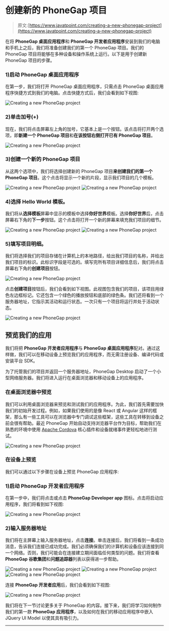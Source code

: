 # 创建新的 PhoneGap 项目

> 原文:[https://www.javatpoint.com/creating-a-new-phonegap-project](https://www.javatpoint.com/creating-a-new-phonegap-project)

在将 **PhoneGap 桌面应用程序**和 **PhoneGap 开发者应用程序**安装到我们的电脑和手机上之后，我们将准备创建我们的第一个 PhoneGap 项目。我们的 PhoneGap 项目将能够在多种设备和操作系统上运行。以下是用于创建新 PhoneGap 项目的步骤。

### 1)启动 PhoneGap 桌面应用程序

在第一步，我们将打开 PhoneGap 桌面应用程序，只需点击 PhoneGap 桌面应用程序快捷方式到我们的电脑。点击快捷方式后，我们会看到如下视图:

![Creating a new PhoneGap project](../Images/f72777165728190fc38c2adb687bdedd.png)

### 2)单击加号(+)

现在，我们将点击屏幕左上角的加号，它基本上是一个按钮。该点击将打开两个选项，即**新建一个 PhoneGap 项目**和**在该按钮右侧打开已有 PhoneGap 项目**。

![Creating a new PhoneGap project](../Images/9129ec07a1fa6001c90613a7e1027699.png)

### 3)创建一个新的 PhoneGap 项目

从这两个选项中，我们将选择创建新的 PhoneGap 项目**来创建我们的第一个 PhoneGap 项目**。这个点击将显示一个新的片段，显示我们项目的几个模板。

![Creating a new PhoneGap project](../Images/aa6e2a57efd2c21ce701187e864d47fe.png)
![Creating a new PhoneGap project](../Images/6baa2fc8eafbad71f698ec7d2dbfcc24.png)

### 4)选择 Hello World 模板。

我们将从**选择模板**屏幕中显示的模板中选择**你好世界**模板。选择**你好世界**后，点击屏幕右下角的**下一步**按钮。这个点击将打开一个新的屏幕来填充我们项目的细节。

![Creating a new PhoneGap project](../Images/359be773e90ebbbc7560fc4f31f28c74.png)
![Creating a new PhoneGap project](../Images/d2fd7cf75bbbb4efcbc635485ee8975c.png)

### 5)填写项目明细。

我们将选择我们的项目存储在计算机上的本地路径，给出我们项目的名称，并给出我们项目的标识。此标识字段是可选的。填写完所有项目详细信息后，我们将点击屏幕右下角的**创建项目**按钮。

![Creating a new PhoneGap project](../Images/ebf2edc2bd44a6031131bf8adbf85748.png)

点击**创建项目**按钮后，我们会看到如下视图。此视图包含我们的项目，该项目用绿色左边框标记。它还包含一个绿色的播放按钮和底部的绿色条。我们还将看到一个服务器地址，它指示其活动和运行状态。一次只有一个项目将运行并处于活动状态。

![Creating a new PhoneGap project](../Images/24a3dde6cca3593fc9062bd1ae219cf3.png)

## 预览我们的应用

我们将把 **PhoneGap 开发者应用程序**与 **PhoneGap 桌面应用程序**配对。通过这样做，我们可以在移动设备上预览我们的应用程序，而无需注册设备、编译代码或安装平台 SDK。

为了托管我们的项目并返回一个服务器地址，PhoneGap Desktop 启动了一个小型网络服务器。我们将进入运行在桌面浏览器和移动设备上的应用程序。

### 在桌面浏览器中预览

我们可以利用桌面浏览器来预览和测试我们的应用程序。为此，我们首先需要加快我们的初始开发过程。例如，如果我们使用的是像 React 或 Angular 这样的框架，那么有一些工具可以在浏览器中专门调试这些框架，这些工具在转移到设备之前会很有帮助。最近 PhoneGap 开始自动支持浏览器平台作为目标，帮助我们在熟悉的环境中使用 [Apache Cordova](https://www.javatpoint.com/apache-cordova) 核心插件和设备就绪事件更轻松地进行测试。

![Creating a new PhoneGap project](../Images/6c6da9ad4a71aff2f323b3b180cf6326.png)

### 在设备上预览

我们可以通过以下步骤在设备上预览 PhoneGap 应用程序:

### 1)启动 PhoneGap 开发者应用程序

在第一步中，我们将点击或点击 **PhoneGap Developer app** 图标。点击将启动应用程序，我们将看到如下视图:

![Creating a new PhoneGap project](../Images/3fe8b715eb260d36fbffb3269cc1978c.png)

### 2)输入服务器地址

我们将在主屏幕上输入服务器地址，点击**连接**。单击连接后，我们将看到一条成功消息，告诉我们连接已成功完成。我们必须确保我们的计算机和设备应该连接到同一个网络。否则，我们可能会在连接建立期间面临任何类型的问题。我们将查看 **PhoneGap 谷歌集团**和**问题追踪器**列表以获得进一步帮助。

![Creating a new PhoneGap project](../Images/9553487c7cd0e7398d93e7436388f1c4.png) ![Creating a new PhoneGap project](../Images/a67d917dbb28c1b30934b767b598f303.png) ![Creating a new PhoneGap project](../Images/1ce6f502ed0c856107b545197e5bbc92.png)

连接 **PhoneGap 开发者应用**后，我们会看到如下视图:

![Creating a new PhoneGap project](../Images/ce8ac0270b4239ababc59f6f1402a861.png)

我们将在下一节讨论更多关于 PhoneGap 的内容。接下来，我们将学习如何制作我们的第一款 **PhoneGap 应用程序**，以及如何在我们的移动应用程序中嵌入 JQuery UI Model 以使其具有吸引力。

* * *